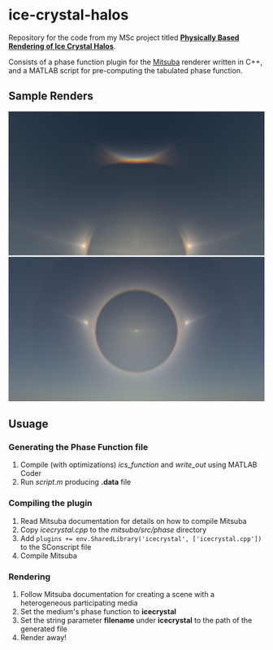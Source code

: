 # ice-crystal-halos

Repository for the code from my MSc project titled [**Physically Based Rendering of Ice Crystal Halos**](https://raw.githubusercontent.com/ArthurFirmino/arthurfirmino.github.io/master/msc_project.pdf).

Consists of a phase function plugin for the [Mitsuba](https://www.mitsuba-renderer.org/) renderer written in C++, 
and a MATLAB script for pre-computing the tabulated phase function.

## Sample Renders
![Alt Text](https://github.com/ArthurFirmino/ice-crystal-halos/raw/master/figures/cza.png)
![Alt Text](https://github.com/ArthurFirmino/ice-crystal-halos/raw/master/figures/22halo.png)

## Usuage

### Generating the Phase Function file

  1. Compile (with optimizations) *ics_function* and *write_out* using MATLAB Coder
  2. Run *script.m* producing **.data** file
  
### Compiling the plugin
  
  1. Read Mitsuba documentation for details on how to compile Mitsuba
  2. Copy *icecrystal.cpp* to the *mitsuba/src/phase* directory
  3. Add ```plugins += env.SharedLibrary('icecrystal', ['icecrystal.cpp'])``` to the SConscript file
  4. Compile Mitsuba
  
### Rendering

  1. Follow Mitsuba documentation for creating a scene with a heterogeneous participating media
  2. Set the medium's phase function to **icecrystal**
  3. Set the string parameter **filename** under **icecrystal** to the path of the generated file
  4. Render away!
